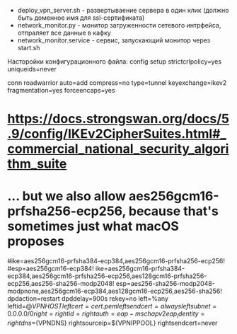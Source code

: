
- deploy_vpn_server.sh - развертываение сервера в один клик (должно быть доменное имя для ssl-сертификата)
- network_monitor.py - монитор загруженности сетевого интрфейса, отпраляет все данные в кафку
- network_monitor.service - сервис, запускающий монитор через start.sh


Насторойки конфигурационного файла:
config setup
  strictcrlpolicy=yes
  uniqueids=never

conn roadwarrior
  auto=add
  compress=no
  type=tunnel
  keyexchange=ikev2
  fragmentation=yes
  forceencaps=yes

  # https://docs.strongswan.org/docs/5.9/config/IKEv2CipherSuites.html#_commercial_national_security_algorithm_suite
  # ... but we also allow aes256gcm16-prfsha256-ecp256, because that's sometimes just what macOS proposes
  #ike=aes256gcm16-prfsha384-ecp384,aes256gcm16-prfsha256-ecp256!
  #esp=aes256gcm16-ecp384!
  ike=aes256gcm16-prfsha384-ecp384,aes256gcm16-prfsha256-ecp256,aes128gcm16-prfsha256-ecp256,aes256-sha256-modp2048!
  esp=aes256-sha256-modp2048-modpnone,aes256gcm16-ecp384,aes128gcm16-ecp256,aes256-sha256!
  dpdaction=restart
  dpddelay=900s
  rekey=no
  left=%any
  leftid=@${VPNHOST}
  leftcert=cert.pem
  leftsendcert=always
  leftsubnet=0.0.0.0/0
  right=%any
  rightid=%any
  rightauth=eap-mschapv2
  eap_identity=%any
  rightdns=${VPNDNS}
  rightsourceip=${VPNIPPOOL}
  rightsendcert=never

